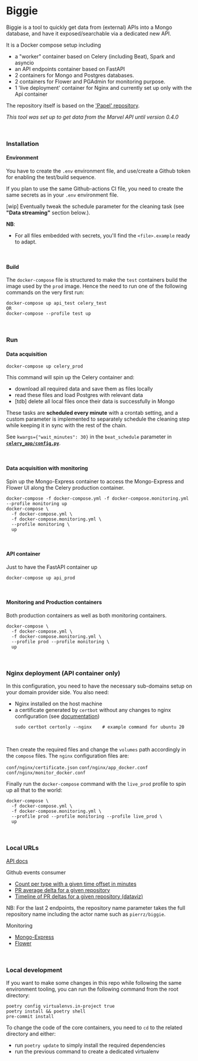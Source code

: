 # Biggie

Biggie is a tool to quickly get data from (external) APIs into a Mongo database,
and have it exposed/searchable via a dedicated new API.

It is a Docker compose setup including
- a "worker" container based on Celery (including Beat), Spark and asyncio
- an API endpoints container based on FastAPI
- 2 containers for Mongo and Postgres databases.
- 2 containers for Flower and PGAdmin for monitoring purpose.
- 1 'live deployment' container for Nginx and currently set up only with the Api container

The repository itself is based on the ['Papel' repository](https://github.com/pierrz/papel).

_This tool was set up to get data from the Marvel API until version 0.4.0_

<br>

### Installation

#### Environment
You have to create the `.env` environment file,
and use/create a Github token for enabling the test/build sequence.

If you plan to use the same Github-actions CI file,
you need to create the same secrets as in your `.env` environment file.

[wip] Eventually tweak the schedule parameter for the cleaning task (see **"Data streaming"** section below.).

**NB**:
- For all files embedded with secrets, you'll find the `<file>.example` ready to adapt.

<br>

#### Build
The `docker-compose` file is structured to make the `test` containers build the image
used by the `prod` image. Hence the need to run one of the following commands on the very first run:
```
docker-compose up api_test celery_test
OR
docker-compose --profile test up
```

<br>

### Run
#### Data acquisition
```
docker-compose up celery_prod
```
This command will spin up the Celery container and:

  - download all required data and save them as files locally
  - read these files and load Postgres with relevant data
  - [tdb] delete all local files once their data is successfully in Mongo

These tasks are **scheduled every minute** with a crontab setting,
and a custom parameter is implemented to separately schedule the cleaning step
while keeping it in sync with the rest of the chain.

See `kwargs={"wait_minutes": 30}` in the `beat_schedule` parameter in [**`celery_app/config.py`**](celery_app/config.py).

<br>

#### Data acquisition with monitoring
Spin up the Mongo-Express container to access the Mongo-Express and Flower UI
along the Celery production container.
```
docker-compose -f docker-compose.yml -f docker-compose.monitoring.yml --profile monitoring up
docker-compose \
  -f docker-compose.yml \
  -f docker-compose.monitoring.yml \
  --profile monitoring \
  up
```

<br>

#### API container
Just to have the FastAPI container up
```
docker-compose up api_prod
```

<br>

#### Monitoring and Production containers
Both production containers as well as both monitoring containers.
```
docker-compose \
  -f docker-compose.yml \
  -f docker-compose.monitoring.yml \
  --profile prod --profile monitoring \
  up
```

<br>

### Nginx deployment (API container only)
In this configuration, you need to have the necessary sub-domains setup on your domain provider side.
You also need:
- Nginx installed on the host machine
- a certificate generated by `certbot` without any changes to nginx configuration (see [documentation](https://certbot.eff.org/instructions))
    ```
    sudo certbot certonly --nginx    # example command for ubuntu 20
    ```
<br>

Then create the required files and change the `volumes` path accordingly in the `compose` files.
The `nginx` configuration files are:

`conf/nginx/certificate.json`
`conf/nginx/app_docker.conf`
`conf/nginx/monitor_docker.conf`
<br>

Finally run the `docker-compose` command with the `live_prod` profile
to spin up all that to the world:
```
docker-compose \
  -f docker-compose.yml \
  -f docker-compose.monitoring.yml \
  --profile prod --profile monitoring --profile live_prod \
  up
```

<br>

### Local URLs

[API docs](http://localhost:8000/docs)

Github events consumer
- [Count per type with a given time offset in minutes](http://localhost:8000/api/count_per_type?offset=90)
- [PR average delta for a given repository](http://localhost:8000/api/pr_average_delta?repo_name=<repository-name>)
- [Timeline of PR deltas for a given repository (dataviz)](http://localhost:8000/api/pr_deltas_timeline?repo_name=<repository-name>)

NB: For the last 2 endpoints, the repository name parameter takes the full repository name
including the actor name such as `pierrz/biggie`.

Monitoring
- [Mongo-Express](http://localhost:8081)
- [Flower](http://localhost:49555)

<br>

### Local development
If you want to make some changes in this repo while following the same environment tooling,
you can run the following command from the root directory:
```
poetry config virtualenvs.in-project true
poetry install && poetry shell
pre-commit install
```

To change the code of the core containers, you need to `cd` to the related directory
and either:
- run `poetry update` to simply install the required dependencies
- run the previous command to create a dedicated virtualenv
